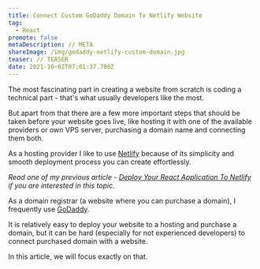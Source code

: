 ```yaml
---
title: Connect Custom GoDaddy Domain To Netlify Website
tag:
  - React
promote: false
metaDescription: // META
shareImage: /img/godaddy-netlify-custom-domain.jpg
teaser: // TEASER
date: 2021-10-02T07:01:37.780Z
---
```

The most fascinating part in creating a website from scratch is coding a technical part - that's what usually developers like the most.

But apart from that there are a few more important steps that should be taken before your website goes live, like hosting it with one of the available providers or own VPS server, purchasing a domain name and connecting them both.

As a hosting provider I like to use [Netlify](https://www.netlify.com/) because of its simplicity and smooth deployment process you can create effortlessly.

*Read one of my previous article - [Deploy Your React Application To Netlify](/2020-07-06-deploy-your-react-app-to-netlify-july-2020/) if you are interested in this topic.*

As a domain registrar (a website where you can purchase a domain), I frequently use [GoDaddy](https://godaddy.com/).

It is relatively easy to deploy your website to a hosting and purchase a domain, but it can be hard (especially for not experienced developers) to connect purchased domain with a website.

In this article, we will focus exactly on that.